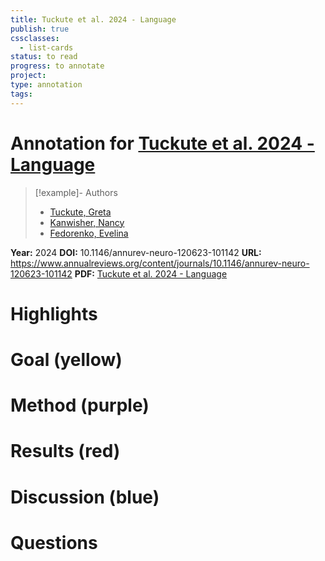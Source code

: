```yaml
---
title: Tuckute et al. 2024 - Language
publish: true
cssclasses:
  - list-cards
status: to read
progress: to annotate
project:
type: annotation
tags:
---
```

# Annotation for [Tuckute et al. 2024 - Language](Papers/References/Tuckute%20et%20al.%202024%20-%20Language)

> [!example]- Authors
> - [Tuckute, Greta](Papers/People/Tuckute%20Greta)
> - [Kanwisher, Nancy](Papers/People/Kanwisher%20Nancy)
> - [Fedorenko, Evelina](Papers/People/Fedorenko%20Evelina)

**Year:** 2024
**DOI:** 10.1146/annurev-neuro-120623-101142
**URL:** https://www.annualreviews.org/content/journals/10.1146/annurev-neuro-120623-101142
**PDF:** [Tuckute et al. 2024 - Language](Papers/PDFs/Tuckute%20et%20al.%202024%20-%20Language%20in%20Brains%20Minds%20and%20Machines.pdf)

# Highlights


# Goal (yellow)


# Method (purple)


# Results (red)


# Discussion (blue)


# Questions

